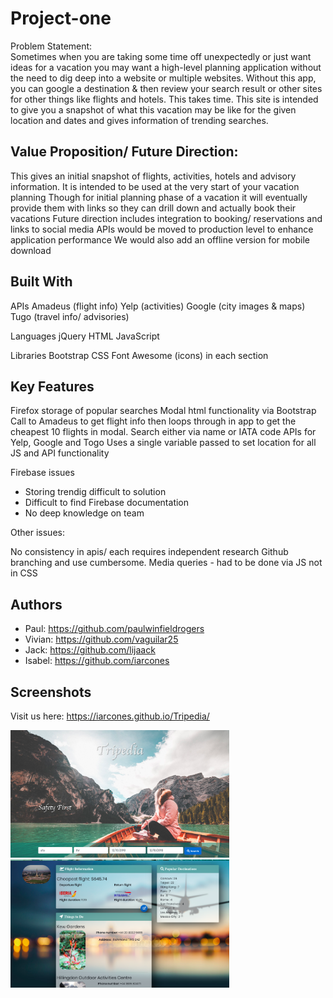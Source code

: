 # Project-one

Problem Statement:  
Sometimes when you are taking some time off unexpectedly or just want ideas for a vacation you may want a high-level planning application without the need to dig deep into a website or multiple websites.
Without this app, you can google a destination & then review your search result or other sites for other things like flights and hotels.  This takes time.
This site is intended to give you a snapshot of what this vacation may be like for the given location and dates and gives information of trending searches.

## Value Proposition/ Future Direction:
This gives an initial snapshot of flights, activities, hotels and advisory information.  It is intended to be used at the very start of your vacation planning
Though for initial planning phase of a vacation it will eventually provide them with links so they can drill down and actually book their vacations
Future direction includes integration to booking/ reservations and links to social media
APIs would be moved to production level to enhance application performance
We would also add an offline version for mobile download

## Built With

APIs
Amadeus (flight info)
Yelp (activities)
Google (city images & maps)
Tugo (travel info/ advisories)

Languages
jQuery
HTML
JavaScript

Libraries
Bootstrap
CSS
Font Awesome (icons) in each section

## Key Features
Firefox storage of popular searches
Modal html functionality via Bootstrap
Call to Amadeus to get flight info then loops through in app to get the cheapest 10 flights in modal.  Search either via name or IATA code
APIs for Yelp, Google and Togo
Uses a single variable passed to set location for all JS and API functionality

Firebase issues 
 - Storing trendig difficult to solution
 - Difficult to find Firebase documentation
 - No deep knowledge on team 
 
Other issues:

No consistency in apis/ each requires independent research
Github branching and use cumbersome.
Media queries - had to be done via JS not in CSS

## Authors
- Paul: https://github.com/paulwinfieldrogers
- Vivian: https://github.com/vaguilar25
- Jack:   https://github.com/lijaack
- Isabel: https://github.com/iarcones

## Screenshots
Visit us here: https://iarcones.github.io/Tripedia/

<p>
  <img src="Screen Shot 2018-12-03 at 1.14.40 PM.png" width="350" title="hover text">
  <img src="Screen Shot 2018-12-03 at 1.22.26 PM.png" width="350" alt="accessibility text">
</p>



